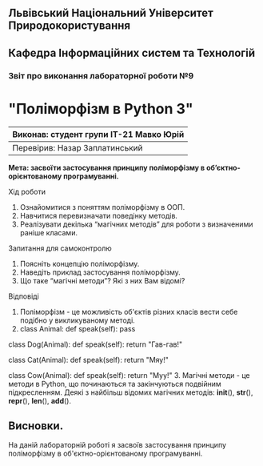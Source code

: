 ## Львівський Національний Університет Природокористування
## Кафедра Інформаційних систем та Технологій



### Звіт про виконання лабораторної роботи №9
# "Поліморфізм в Python 3"



| Виконав: студент групи ІТ-21 Мавко Юрій      |
|----------------------------------------------|
| Перевірив: Назар Заплатинський               |




**Мета: засвоїти застосування принципу поліморфізму в
об’єктно-орієнтованому програмуванні.**


Хід роботи

1. Ознайомитися з поняттям поліморфізму в ООП.
2. Навчитися перевизначати поведінку методів.
3. Реалізувати декілька “магічних методів” для роботи з визначеними
раніше класами.

Запитання для самоконтролю
1. Поясніть концепцію поліморфізму.
2. Наведіть приклад застосування поліморфізму.
3. Що таке “магічні методи”? Які з них Вам відомі?



Відповіді
1. Поліморфізм - це можливість об'єктів різних класів вести себе 
подібно у викликуваному методі.
2. class Animal:
    def speak(self):
        pass

class Dog(Animal):
    def speak(self):
        return "Гав-гав!"

class Cat(Animal):
    def speak(self):
        return "Мяу!"

class Cow(Animal):
    def speak(self):
        return "Муу!"
3. Магічні методи - це методи в Python, що починаються та закінчуються подвійним підкресленням.
Деякі з найбільш відомих магічних методів: __init__(), __str__(), __repr__(), __len__(), __add__().


## Висновки. 

На даній лабораторній роботі я засвоїв застосування принципу поліморфізму в об'єктно-орієнтованому програмуванні. 

